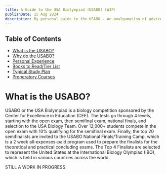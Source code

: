 ```yaml
---
title: A Guide to the USA Biolympiad (USABO) [WIP]
publishDate: 15 Aug 2024
description: My personal guide to the USABO - An amalgamation of advice and content regarding how to prepare and compete in the USA Biology Olympiad 
---
```


## <a name="top"></a> Table of Contents

- [What is the USABO?](#What)
- [Why do the USABO?](#Why)
- [Personal Experience](#Personal)
- [Books to Read/Tier List](#Books)
- [Typical Study Plan](#Study)
- [Preperatory Courses](#Courses)

# <a name="What"></a>What is the USABO?

USABO or the USA Biolympiad is a biology competition sponsored by the Center for Excellence in Education (CEE). The tests go through 4 levels, starting with the open exam, then semifinal exam, national finals, and selection to the USA Biology Team. Over 12,000+ students compete in the open exam with 10% qualifying for the semifinal exam. Finally, the top 20 semifinalists are invited to the USABO National Finals/Training Camp, which is a 2 week all-expenses-paid program used to prepare the finalists for the theoretical and practical concluding exams. The Top 4 Finalists are selected to represent the United States at the International Biology Olympiad (IBO), which is held in various countries across the world. 

STILL A WORK IN PROGRESS. 


